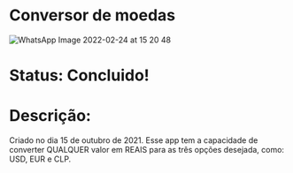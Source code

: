 # Conversor de moedas
![WhatsApp Image 2022-02-24 at 15 20 48](https://user-images.githubusercontent.com/64658440/155585787-cc1f036a-ef18-4ecf-befc-38d4ae4bb61e.jpeg)

# Status: Concluido!

# Descrição: 
Criado no dia 15 de outubro de 2021. Esse app tem a capacidade de converter QUALQUER valor em REAIS para as três opções desejada, como: USD, EUR e CLP.
